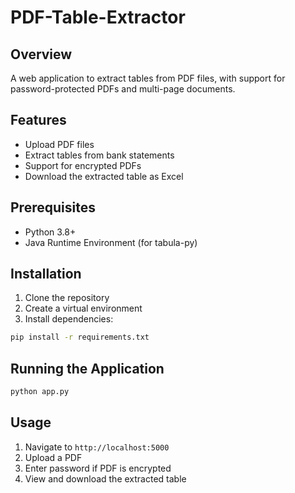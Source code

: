 # PDF-Table-Extractor

## Overview
A web application to extract tables from PDF files, with support for password-protected PDFs and multi-page documents.

## Features
- Upload PDF files
- Extract tables from bank statements
- Support for encrypted PDFs
- Download the extracted table as Excel

## Prerequisites
- Python 3.8+
- Java Runtime Environment (for tabula-py)

## Installation
1. Clone the repository
2. Create a virtual environment
3. Install dependencies:
```bash
pip install -r requirements.txt
```

## Running the Application
```bash
python app.py
```

## Usage
1. Navigate to `http://localhost:5000`
2. Upload a PDF
3. Enter password if PDF is encrypted
4. View and download the extracted table  
